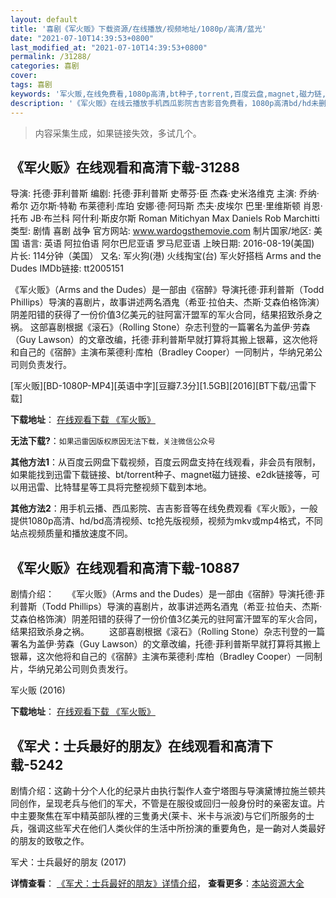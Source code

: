 ```yaml
---
layout: default
title: '喜剧《军火贩》下载资源/在线播放/视频地址/1080p/高清/蓝光'
date: "2021-07-10T14:39:53+0800"
last_modified_at: "2021-07-10T14:39:53+0800"
permalink: /31288/
categories: 喜剧
cover:
tags: 喜剧
keywords: '军火贩,在线免费看,1080p高清,bt种子,torrent,百度云盘,magnet,磁力链,迅雷下载资源'
description: '《军火贩》在线云播放手机西瓜影院吉吉影音免费看，1080p高清bd/hd未删减完整版和tc抢先枪版，mkv/mp4格式，附带bt/torrent种子、magnet/磁力链、百度云盘、网盘资源迅雷下载链接'
---
```


>内容采集生成，如果链接失效，多试几个。


## 《军火贩》在线观看和高清下载-31288

导演: 托德·菲利普斯 编剧: 托德·菲利普斯 史蒂芬·臣 杰森·史米洛维克 主演: 乔纳·希尔 迈尔斯·特勒 布莱德利·库珀 安娜·德·阿玛斯 杰夫·皮埃尔 巴里·里维斯顿 肖恩·托布 JB·布兰科 阿什利·斯皮尔斯 Roman Mitichyan Max Daniels Rob Marchitti 类型: 剧情 喜剧 战争 官方网站: www.wardogsthemovie.com 制片国家/地区: 美国 语言: 英语 阿拉伯语 阿尔巴尼亚语 罗马尼亚语 上映日期: 2016-08-19(美国) 片长: 114分钟（美国） 又名: 军火狗(港) 火线掏宝(台) 军火好搭档 Arms and the Dudes IMDb链接: tt2005151

《军火贩》（Arms and the Dudes）是一部由《宿醉》导演托德·菲利普斯（Todd Phillips）导演的喜剧片，故事讲述两名酒鬼（希亚·拉伯夫、杰斯·艾森伯格饰演）阴差阳错的获得了一份价值3亿美元的驻阿富汗盟军的军火合同，结果招致杀身之祸。 这部喜剧根据《滚石》（Rolling Stone）杂志刊登的一篇署名为盖伊·劳森（Guy Lawson）的文章改编，托德·菲利普斯早就打算将其搬上银幕，这次他将和自己的《宿醉》主演布莱德利·库柏（Bradley Cooper）一同制片，华纳兄弟公司则负责发行。


[军火贩][BD-1080P-MP4][英语中字][豆瓣7.3分][1.5GB][2016][BT下载/迅雷下载]

**下载地址**： [在线观看下载 《军火贩》](https://www.btdx8.com/torrent/war_dogs_2016.html) 


**无法下载?**：`如果迅雷因版权原因无法下载，关注微信公众号 `

**其他方法1**：从百度云网盘下载视频，百度云网盘支持在线观看，非会员有限制，如果能找到迅雷下载链接、bt/torrent种子、magnet磁力链接、e2dk链接等，可以用迅雷、比特彗星等工具将完整视频下载到本地。

**其他方法2**：用手机云播、西瓜影院、吉吉影音等在线免费观看《军火贩》，一般提供1080p高清、hd/bd高清视频、tc抢先版视频，视频为mkv或mp4格式，不同站点视频质量和播放速度不同。


## 《军火贩》在线观看和高清下载-10887

剧情介绍：　　《军火贩》（Arms and the Dudes）是一部由《宿醉》导演托德·菲利普斯（Todd Phillips）导演的喜剧片，故事讲述两名酒鬼（希亚·拉伯夫、杰斯·艾森伯格饰演）阴差阳错的获得了一份价值3亿美元的驻阿富汗盟军的军火合同，结果招致杀身之祸。 　　这部喜剧根据《滚石》（Rolling Stone）杂志刊登的一篇署名为盖伊·劳森（Guy Lawson）的文章改编，托德·菲利普斯早就打算将其搬上银幕，这次他将和自己的《宿醉》主演布莱德利·库柏（Bradley Cooper）一同制片，华纳兄弟公司则负责发行。


军火贩 (2016)

**下载地址**： [在线观看下载 《军火贩》](https://www.btbtdy.me/btdy/dy8104.html) 


## 《军犬：士兵最好的朋友》在线观看和高清下载-5242

剧情介绍：这齣十分个人化的纪录片由执行製作人查宁塔图与导演黛博拉施兰顿共同创作，呈现老兵与他们的军犬，不管是在服役或回归一般身份时的亲密友谊。片中主要聚焦在军中精英部队裡的三隻勇犬(莱卡、米卡与派波)与它们所服务的士兵，强调这些军犬在他们人类伙伴的生活中所扮演的重要角色，是一齣对人类最好的朋友的致敬之作。


军犬：士兵最好的朋友 (2017)

**详情查看**： [《军犬：士兵最好的朋友》详情介绍](/movie/5242/)， **查看更多**：[本站资源大全](/movie/t/all/)

